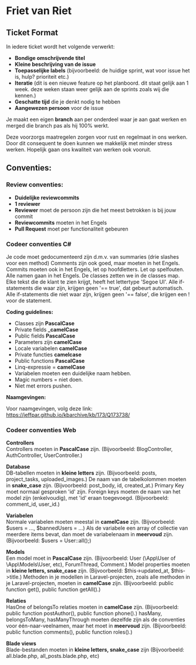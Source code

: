 # Friet van Riet

<h2>Ticket Format</h2>
In iedere ticket wordt het volgende verwerkt:

- **Bondige omschrijvende titel**
- **Kleine beschrijving van de issue**
- **Toepasselijke labels** (bijvoorbeeld: de huidige sprint, wat voor issue het is, hulp? prioriteit etc.)
- **Iteratie** (dit is een nieuwe feature op het planboord. dit staat gelijk aan 1 week. deze weken staan weer gelijk aan de sprints zoals wij die kennen.)
- **Geschatte tijd** die je denkt nodig te hebben
- **Aangewezen persoon** voor de issue

Je maakt een eigen **branch** aan per onderdeel waar je aan gaat werken en merged die branch pas als hij 100% werkt. 

Deze voorzorgs maatregelen zorgen voor rust en regelmaat in ons werken. Door dit consequent te doen kunnen we makkelijk met minder stress werken. Hopelijk gaan ons kwaliteit van werken ook vooruit.

<h2>Conventies:</h2>
<h3>Review conventies:</h3>

- **Duidelijke reviewcommits**
- **1 reviewer**
- **Reviewer** moet de persoon zijn die het meest betrokken is bij jouw commit
- **Reviewcommits** moeten in het Engels
- **Pull Request** moet per functionaliteit gebeuren

<h3>Codeer conventies C#</h3>
Je code moet gedocumenteerd zijn d.m.v. van summaries (drie slashes voor een method)
Comments zijn ook goed, maar moeten in het Engels.
Commits moeten ook in het Engels, let op hoofdletters.
Let op spelfouten.
Alle namen gaan in het Engels.
De classes zetten we in de classes map.
Elke tekst die de klant te zien krijgt, heeft het lettertype 'Segoe UI'.
Alle if-statements die waar zijn, krijgen geen '== true', dat gebeurt automatisch.
Alle if-statements die niet waar zijn, krijgen geen '== false', die krijgen een ! voor de statement.

<b>Coding guidelines:</b>
- Classes zijn **PascalCase**
- Private fields **_camelCase**
- Public fields **PascalCase**
- Parameters zijn **camelCase**
- Locale variabelen **camelCase**
- Private functies **camelcase**
- Public functions **PascalCase**
- Linq-expressie = **camelCase** 
- Variabelen moeten een duidelijke naam hebben.
- Magic numbers = niet doen.
- Niet met errors pushen.

<b>Naamgevingen:</b>

Voor naamgevingen, volg deze link: https://jeffpar.github.io/kbarchive/kb/173/Q173738/

<h3>Codeer conventies Web</h3>

<b>Controllers</b><br>
Controllers moeten in **PascalCase** zijn. (Bijvoorbeeld: BlogController, AuthController, UserController.)

<b>Database</b><br>
DB-tabellen moeten in **kleine letters** zijn. (Bijvoorbeeld: posts, project_tasks, uploaded_images.)
De naam van de tabelkolommen moeten in **snake_case** zijn. (Bijvoorbeeld: post_body, id, created_at.)
Primary Key moet normaal gesproken 'id' zijn.
Foreign keys moeten de naam van het model zijn (enkelvoudig), met 'id' eraan toegevoegd. (Bijvoorbeeld: comment_id, user_id.)

<b>Variabelen</b><br>
Normale variabelen moeten meestal in **camelCase** zijn. (Bijvoorbeeld: $users = ..., $bannedUsers = ...)
Als de variabele een array of collectie van meerdere items bevat, dan moet de variabelenaam in **meervoud** zijn. (Bijvoorbeeld: $users = User::all();)

<b>Models</b><br>
Een model moet in **PascalCase** zijn. (Bijvoorbeeld: User (\App\User of \App\Models\User, etc), ForumThread, Comment.)
Model properties moeten in **kleine letters, snake_case** zijn. (Bijvoorbeeld: $this->updated_at, $this->title.)
Methoden in je modellen in Laravel-projecten, zoals alle methoden in je Laravel-projecten, moeten in **camelCase** zijn. (Bijvoorbeeld: public function get(), public function getAll().)

<b>Relaties</b><br>
HasOne of belongsTo relaties moeten in **camelCase** zijn. (Bijvoorbeeld: public function postAuthor(), public function phone().)
hasMany, belongsToMany, hasManyThrough moeten dezelfde zijn als de conventies voor één-naar-veelnamen, maar het moet in **meervoud** zijn. (Bijvoorbeeld: public function comments(), public function roles().)

<b>Blade views</b><br>
Blade-bestanden moeten in **kleine letters, snake_case** zijn (Bijvoorbeeld: all.blade.php, all_posts.blade.php, etc)

